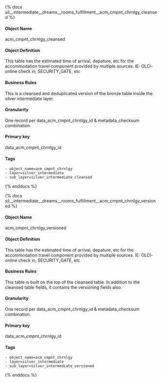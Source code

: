 {% docs sil__intermediate__dreams__rooms_fulfillment__acm_cmpnt_chrnlgy_cleansed %}

#### Object Name
acm_cmpnt_chrnlgy_cleansed

#### Object Definition
This table has the estimated time of arrival, depature, etc for the accommodation travel component provided by multiple sources. IE: OLCI- online check in, SECURITY_GATE, etc

#### Business Rules
This is a cleansed and deduplicated version of the bronze table inside the silver intermediate layer.

#### Granularity
One record per data_acm_cmpnt_chrnlgy_id & metadata_checksum combination.

#### Primary key
data_acm_cmpnt_chrnlgy_id

#### Tags
    - object_name=acm_cmpnt_chrnlgy
    - layer=silver_intermediate
    - sub_layer=silver_intermediate_cleansed

{% enddocs %}

{% docs sil__intermediate__dreams__rooms_fulfillment__acm_cmpnt_chrnlgy_versioned %}

#### Object Name
acm_cmpnt_chrnlgy_versioned

#### Object Definition
This table has the estimated time of arrival, depature, etc for the accommodation travel component provided by multiple sources. IE: OLCI- online check in, SECURITY_GATE, etc

#### Business Rules
This table is built on the top of the cleansed table. In addition to the cleansed table fields, it contains the versioning fields also.

#### Granularity
One record per data_acm_cmpnt_chrnlgy_id & metadata_checksum combination.

#### Primary key
data_acm_cmpnt_chrnlgy_id

#### Tags
    - object_name=acm_cmpnt_chrnlgy
    - layer=silver_intermediate
    - sub_layer=silver_intermediate_versioned

{% enddocs %}